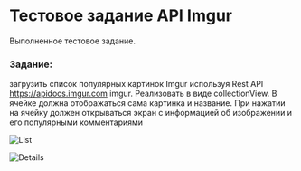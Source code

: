 # Тестовое задание API Imgur

Выполненное тестовое задание. 

### Задание: 
загрузить список популярных картинок Imgur используя Rest API
https://apidocs.imgur.com imgur. Реализовать в виде collectionView. В ячейке должна отображаться сама картинка и название. При нажатии на ячейку должен открываться 
экран с информацией об изображении и его популярными комментариями

![List](https://github.com/exelex/lexer_imgur/blob/main/imgur1.jpg)

![Details](https://github.com/exelex/lexer_imgur/blob/main/imgur2.jpg)
